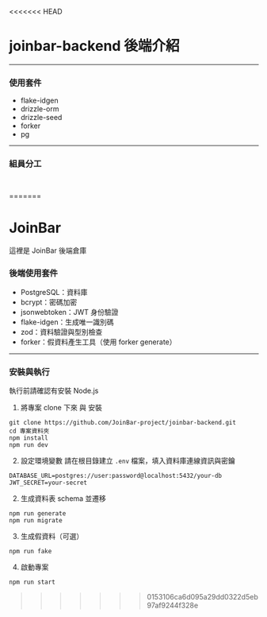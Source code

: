 <<<<<<< HEAD
# joinbar-backend 後端介紹
---
### 使用套件

- flake-idgen
- drizzle-orm
- drizzle-seed
- forker
- pg

---
### 組員分工
```


```
=======
# JoinBar
這裡是 JoinBar 後端倉庫

### 後端使用套件
- PostgreSQL：資料庫
- bcrypt：密碼加密
- jsonwebtoken：JWT 身份驗證
- flake-idgen：生成唯一識別碼
- zod：資料驗證與型別檢查
- forker：假資料產生工具（使用 forker generate）

---

### 安裝與執行
執行前請確認有安裝 Node.js

1. 將專案 clone 下來 與 安裝
```
git clone https://github.com/JoinBar-project/joinbar-backend.git
cd 專案資料夾
npm install
npm run dev
```

2. 設定環境變數
請在根目錄建立 `.env` 檔案，填入資料庫連線資訊與密鑰
```
DATABASE_URL=postgres://user:password@localhost:5432/your-db
JWT_SECRET=your-secret
```

2. 生成資料表 schema 並遷移
```
npm run generate
npm run migrate
```

3. 生成假資料（可選）
```
npm run fake
```

4. 啟動專案
```
npm run start
```

>>>>>>> 0153106ca6d095a29dd0322d5eb97af9244f328e
